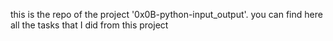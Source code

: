 this is the repo of the project '0x0B-python-input_output'. you can find here all the tasks that I did from this project
